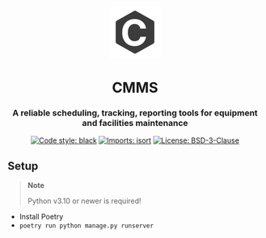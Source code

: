 <p align="center"><img src="cmms/static/icon.svg"/></p>
<h1 align="center">
CMMS<br/>
</h1>
<h3 align="center">A reliable scheduling, tracking, reporting tools for equipment and facilities maintenance</h3>

<p id="badges" align="center">
    <a href="https://github.com/psf/black"><img alt="Code style: black" src="https://img.shields.io/badge/code%20style-black-000000.svg"></a>
    <a href="https://pycqa.github.io/isort"><img alt="Imports: isort" src="https://img.shields.io/badge/%20imports-isort-%231674b1?style=flat&labelColor=ef8336"></a>
    <a href="/LICENSE"><img alt="License: BSD-3-Clause" src="https://img.shields.io/badge/license-BSD--3--Clause-blue.svg"></a>
</p>

## Setup
> **Note**
>
> Python v3.10 or newer is required!

- Install Poetry
- `poetry run python manage.py runserver`
